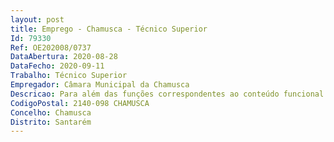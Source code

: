 ```yaml
--- 
layout: post
title: Emprego - Chamusca - Técnico Superior
Id: 79330
Ref: OE202008/0737
DataAbertura: 2020-08-28
DataFecho: 2020-09-11
Trabalho: Técnico Superior
Empregador: Câmara Municipal da Chamusca
Descricao: Para além das funções correspondentes ao conteúdo funcional de Técnico Superior, conforme descrição no anexo à Lei n.º 35 2014, de 20 06, compete lhe ainda desempenhar as seguintes funções no serviço de Contratação Pública, Aprovisionamento e Gestão de Stocks    Proceder à preparação, lançamento e tramitação administrativa e digital dos procedimentos prévios à contratação pública, com especial incidência em empreitadas   Registo e lançamento de documentos na plataforma eletrónica de Contratação Pública utilizada pelo Município   Apoio à gestão e acompanhamento dos contratos de empreitada   Submeter, e por vezes, elaborar, candidaturas a fundos comunitários e outros financiamentos   Acompanhar  a execução financeira das obras.
CodigoPostal: 2140-098 CHAMUSCA
Concelho: Chamusca
Distrito: Santarém
--- 
```

